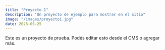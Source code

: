 ```yaml
---
title: "Proyecto 1"
description: "Un proyecto de ejemplo para mostrar en el sitio"
image: "/images/proyecto1.jpg"
date: 2025-06-25
---
```


Este es un proyecto de prueba. Podés editar esto desde el CMS o agregar más.
